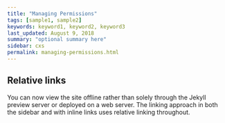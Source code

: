 ```yaml
---
title: "Managing Permissions"
tags: [sample1, sample2]
keywords: keyword1, keyword2, keyword3
last_updated: August 9, 2018
summary: "optional summary here"
sidebar: cxs
permalink: managing-permissions.html
---
```

## Relative links

You can now view the site offline rather than solely through the Jekyll preview server or deployed on a web server. The linking approach in both the sidebar and with inline links uses relative linking throughout.